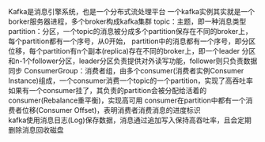 Kafka是消息引擎系统，也是一个分布式流处理平台
一个kafka实例其实就是一个borker服务器进程，多个broker构成kafka集群
topic：主题，即一种消息类型
partition：分区，一个topic的消息被分成多个partition保存在不同的broker上，每个partition都有一个序号，从0开始，
           partition中的消息都有一个序号，即分区位移，每个partition有n个副本(replica)存在不同的broker上，即一个leader
           分区和n-1个follower分区，leader分区负责提供对外读写功能，follower则只负责数据同步
ConsumerGroup：消费者组，由多个consumer(消费者实例Consumer Instance)组成，一个consumer消费一个topic的一个partition，实现了高吞吐率
               如果有一个consumer挂了，其负责的partition会被分配给活着的consumer(Rebalance重平衡)，实现高可用
               consumer在partition中都有一个消费者位移(Consumer Offset)，表明消费者消费消息的进度标识         
kafka使用消息日志(Log)保存数据，消息通过追加写入保持高吞吐率，且会定期删除消息回收磁盘